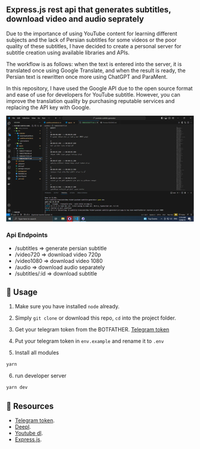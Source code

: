 ## Express.js rest api that generates subtitles, download video and audio seprately

Due to the importance of using YouTube content for learning different subjects and the lack of Persian subtitles for some videos or the poor quality of these subtitles, I have decided to create a personal server for subtitle creation using available libraries and APIs.

The workflow is as follows: when the text is entered into the server, it is translated once using Google Translate, and when the result is ready, the Persian text is rewritten once more using ChatGPT and ParaMent.

In this repository, I have used the Google API due to the open source format and ease of use for developers for YouTube subtitle. However, you can improve the translation quality by purchasing reputable services and replacing the API key with Google.

<p align="center">
    <img src="./demo.png" width="900"/>
</p>

### Api Endpoints

- /subtitles => generate persian subtitle
- /video720 => download video 720p
- /video1080 => download video 1080
- /audio => download audio separately
- /subtitles/:id => download subtitle

## 🔮 Usage

1. Make sure you have installed `node` already.

2. Simply `git clone` or download this repo, `cd` into the project folder.

3. Get your telegram token from the BOTFATHER. [Telegram token](https://telegram.me/BotFather)

4. Put your telegram token in `env.example` and rename it to `.env`

5. Install all modules

```sh
yarn
```

6. run developer server

```sh
yarn dev
```

## 💌 Resources

- [Telegram token](https://telegram.me/BotFather).
- [Deepl](https://www.npmjs.com/package/deepl-node).
- [Youtube dl](https://www.npmjs.com/package/youtube-dl-exec).
- [Express.js](https://github.com/expressjs/express).
